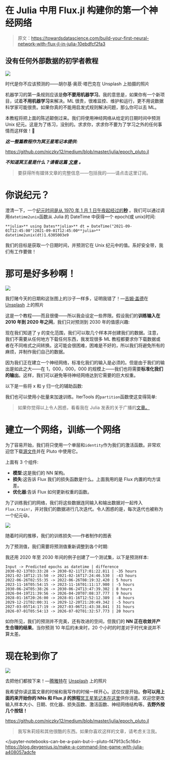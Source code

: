 # 在 Julia 中用 Flux.jl 构建你的第一个神经网络

> 原文：<https://towardsdatascience.com/build-your-first-neural-network-with-flux-jl-in-julia-10ebdfcf2fa3>

## 没有任何外部数据的初学者教程

![](img/1da198b53ac346d6ce22a39fcde3270d.png)

时代是你不应该预测的——胡尔基·奥莰·塔巴克在 Unsplash 上拍摄的照片

机器学习的第一条规则应该是**你不要用机器学习**。我的意思是，如果你有一个新项目，试着**不用机器学习**来解决。ML 很贵，很难监控、维护和运行，更不用说数据科学家可能很贵。如果你真的不能用启发式规则解决问题，那么你可以去 ML。

本教程将把上面的陈述颠倒过来。我们将使用神经网络从给定的日期时间中预测 Unix 纪元。这是为了练习，没别的。求求你，求求你不要为了学习之外的任何事情而这样做！🙏

***这一整篇教程作为冥王星笔记本提供:***

<https://github.com/niczky12/medium/blob/master/julia/epoch_pluto.jl>  

***不知道冥王星是什么？请看这篇*** [***文章***](/jupyter-notebooks-can-be-a-pain-but-i-️-pluto-f47913c5c16d) ***。***

> 要获得所有媒体文章的完整信息——包括我的——请点击这里订阅。

# 你说纪元？

澄清一下，一个[纪元时间是从 1970 年 1 月 1 日午夜起经过的**秒**](https://en.wikipedia.org/wiki/Unix_time) 。我们可以通过调用`datetime2unix`函数从 Julia 的 DateTime 中获得一个 epoch(或 unix)时间:

```
**julia>** using Dates**julia>** dt = DateTime("2021-09-01T12:45:00")2021-09-01T12:45:00**julia>** datetime2unix(dt)1.6305003e9
```

我们的目标是获取一个日期时间，并预测它在 Unix 纪元中的值。系好安全带，我们有工作要做！

# 那可是好多秒啊！

![](img/fff3e875438ece1edac7b97a17320d09.png)

我打赌今天的日期和这张图上的沙子一样多，证明我错了！—[吉姆·盖德](https://unsplash.com/@jimgade?utm_source=unsplash&utm_medium=referral&utm_content=creditCopyText)在 [Unsplash](https://unsplash.com/s/photos/sand?utm_source=unsplash&utm_medium=referral&utm_content=creditCopyText) 上的照片

这是一个教程——而且很傻——所以我会设定一些界限。假设我们的**训练输入在 2010 年到 2020 年之间**，我们只对预测到 2030 年的值感兴趣:

现在我们知道了 y 的变化范围，我们可以取几个样本并创建我们的数据。注意，我们不需要从任何地方下载任何东西，我发现很多 ML 教程都要求你下载数据或者在不同格式之间转换。这可能会很困难，困难是不好的，所以我们将避免所有的麻烦，并制作我们自己的数据。

因为我们正在建立一个神经网络，标准化我们的输入是必须的。但是由于我们的输出是如此之大——在 1，000，000，000 的规模上——我们也将需要**标准化我们的输出**。这样，我们可以避免等待神经网络达到它需要的巨大权重。

以下是一些将 x 和 y 归一化的辅助函数:

我们也可以使用小批量来加速训练。IterTools 的`partition`函数使这变得简单:

> 如果你觉得以上令人困惑，看看我在 Julia 发表的关于广播的[文章。](/vectorize-everything-with-julia-ad04a1696944)

# 建立一个网络，训练一个网络

为了容易开始，我们将只使用一个单层和`identity`作为我们的激活函数。非常欢迎您下载[源文件](https://github.com/niczky12/medium/blob/master/julia/epoch_pluto.jl)并在 Pluto 中使用它。

上面有 3 个组件:

*   **模型**:这是我们的 NN 架构。
*   **损失**:这告诉 Flux 我们的损失函数是什么。上面我用的是 Flux 内置的均方误差。
*   **优化器**:告诉 Flux 如何更新权重的函数。

为了训练我们的网络，我们将这些数据连同输入和输出数据对一起传入`Flux.train!`，并对我们的数据进行几次迭代。令人困惑的是，每次迭代也被称为一个纪元😃。

![](img/727603034d1f2577dfa858f98c39d511.png)

随着时间的推移，我们的训练损失——作者制作的图表

为了预测值，我们需要将预测值重新调整到各个时期:

我还用 2020 年至 2030 年间的例子创建了一个测试集，以下是预测样本:

```
Input -> Predicted epochs as datetime | difference
2030-02-13T03:33:28 -> 2030-02-11T17:01:22.811 | -35 hours
2021-02-18T12:15:50 -> 2021-02-16T17:24:46.530 | -43 hours
2022-06-26T02:55:35 -> 2022-06-26T08:19:32.420 | 5 hours
2023-11-16T05:54:15 -> 2023-11-16T01:11:17.980 | -5 hours
2030-06-24T05:38:26 -> 2030-06-24T13:47:39.302 | 8 hours
2026-04-19T21:39:56 -> 2026-04-20T07:08:37.777 | 9 hours
2028-01-16T20:26:00 -> 2028-01-16T12:52:12.389 | -8 hours
2029-12-21T02:00:31 -> 2029-12-20T21:20:49.342 | -5 hours
2027-03-05T14:17:19 -> 2027-03-06T21:43:38.841 | 31 hours
2026-07-01T05:54:13 -> 2026-07-02T01:32:57.773 | 20 hours
```

如你所见，我们的预测并不完美，还有改进的空间，但我们的 **NN 正在收敛并产生合理的结果**。当你预测 10 年后的未来时，20 个小时的时差对于时代来说并不算太差。

# 现在轮到你了

![](img/b7b9e01a1163b641b172614cbf0a702b.png)

去把他们都按下来！—[腾雅特](https://unsplash.com/@tengyart?utm_source=unsplash&utm_medium=referral&utm_content=creditCopyText)在 [Unsplash](https://unsplash.com/s/photos/buttons?utm_source=unsplash&utm_medium=referral&utm_content=creditCopyText) 上的照片

我希望你读这篇文章的时候和我写作的时候一样开心。这仅仅是开始。**你可以用上面的来开始你的 NNs 和 Flux.jl 的旅程**[冥王星笔记本在这里](https://github.com/niczky12/medium/blob/master/julia/epoch_pluto.jl)供你消遣。欢迎您更改输入样本大小、日期、优化器、损失函数、激活函数、神经网络结构等。**去野外按几个按钮！**

<https://github.com/niczky12/medium/blob/master/julia/epoch_pluto.jl>  

> 我写朱莉娅和其他很酷的东西。如果你喜欢这样的文章，请考虑关注我。

</jupyter-notebooks-can-be-a-pain-but-i-️-pluto-f47913c5c16d>  </vectorize-everything-with-julia-ad04a1696944>  <https://blog.devgenius.io/make-a-command-line-game-with-julia-a408057adcfe>  </control-flow-basics-with-julia-c4c10abf4dc2> 